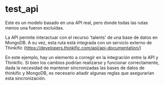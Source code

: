# test_api
Este es un modelo basado en una API real, pero donde todas las rutas menos una fueron excluídas. 

La API permite interactuar con el recurso 'talents' de una base de datos en MongoDB. A su vez, esta ruta está integrada con un servicio externo de Thinkific (https://developers.thinkific.com/api/api-documentation/)

En este ejemplo, hay un elemento a corregir en la integración entre la API y Thinkific. Si bien los cambios podrían realizarse y funcionar correctamente, dada la necesidad de mantener sincronizadas las bases de datos de thinkific y MongoDB, es necesario añadir algunas reglas que asegurarían esta sincronización. 

